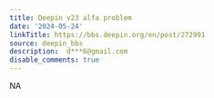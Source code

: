 ```yaml
---
title: Deepin v23 alfa problem
date: '2024-05-24'
linkTitle: https://bbs.deepin.org/en/post/272991
source: deepin_bbs
description:  d***6@gmail.com 
disable_comments: true
---
```

NA
